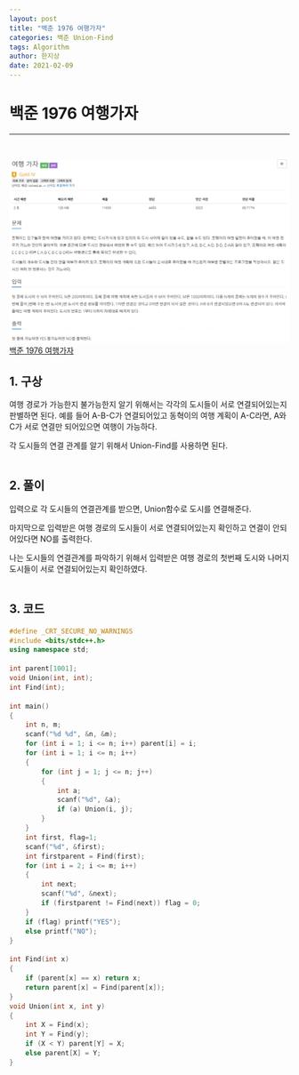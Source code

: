 ```yaml
---
layout: post
title: "백준 1976 여행가자"
categories: 백준 Union-Find
tags: Algorithm
author: 한지상
date: 2021-02-09
---
```


# 백준 1976 여행가자
---
<br>

![Image alt 텍스트](/assets/캡처_2021_02_09_18_00_11.png)
[백준 1976 여행가자][사이트]

## 1. 구상

여행 경로가 가능한지 불가능한지 알기 위해서는 각각의 도시들이 서로 연결되어있는지 판별하면 된다. 예를 들어 A-B-C가 연결되어있고 동혁이의 여행 계획이 A-C라면, A와 C가 서로 연결만 되어있으면 여행이 가능하다.

각 도시들의 연결 관계를 알기 위해서 Union-Find를 사용하면 된다.
<br><Br>

## 2. 풀이

입력으로 각 도시들의 연결관계를 받으면, Union함수로 도시를 연결해준다.

마지막으로 입력받은 여행 경로의 도시들이 서로 연결되어있는지 확인하고 연결이 안되어있다면 NO를 출력한다.

나는 도시들의 연결관계를 파악하기 위해서 입력받은 여행 경로의 첫번째 도시와 나머지 도시들이 서로 연결되어있는지 확인하였다.
<br><br>

## 3. 코드

```c++
#define _CRT_SECURE_NO_WARNINGS
#include <bits/stdc++.h>
using namespace std;

int parent[1001];
void Union(int, int);
int Find(int);

int main()
{
	int n, m;
	scanf("%d %d", &n, &m);
	for (int i = 1; i <= n; i++) parent[i] = i;
	for (int i = 1; i <= n; i++)
	{
		for (int j = 1; j <= n; j++)
		{
			int a;
			scanf("%d", &a);
			if (a) Union(i, j);
		}
	}
	int first, flag=1;
	scanf("%d", &first);
	int firstparent = Find(first);
	for (int i = 2; i <= m; i++)
	{
		int next;
		scanf("%d", &next);
		if (firstparent != Find(next)) flag = 0;
	}
	if (flag) printf("YES");
	else printf("NO");
}

int Find(int x)
{
	if (parent[x] == x) return x;
	return parent[x] = Find(parent[x]);
}
void Union(int x, int y)
{
	int X = Find(x);
	int Y = Find(y);
	if (X < Y) parent[Y] = X;
	else parent[X] = Y;
}
```
[사이트]: https://www.acmicpc.net/problem/1976